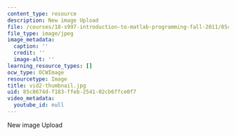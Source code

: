 ```yaml
---
content_type: resource
description: New image Upload
file: /courses/18-s997-introduction-to-matlab-programming-fall-2011/85c8674df183ffeb254102cb6ffce0f7_vid2-thumbnail.jpg
file_type: image/jpeg
image_metadata:
  caption: ''
  credit: ''
  image-alt: ''
learning_resource_types: []
ocw_type: OCWImage
resourcetype: Image
title: vid2-thumbnail.jpg
uid: 85c8674d-f183-ffeb-2541-02cb6ffce0f7
video_metadata:
  youtube_id: null
---
```

New image Upload